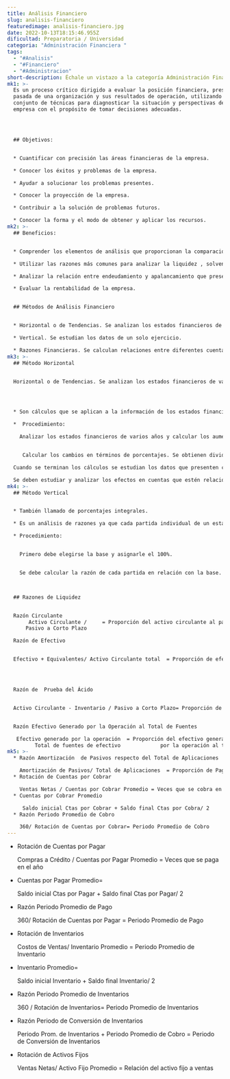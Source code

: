 ```yaml
---
title: Análisis Financiero
slug: analisis-financiero
featuredimage: analisis-financiero.jpg
date: 2022-10-13T18:15:46.955Z
dificultad: Preparatoria / Universidad
categoria: "Administración Financiera "
tags:
  - "#Analisis"
  - "#Financiero"
  - "#Administracion"
short-description: Échale un vistazo a la categoría Administración Financiera
mk1: >-
  Es un proceso crítico dirigido a evaluar la posición financiera, presente y
  pasada de una organización y sus resultados de operación, utilizando un
  conjunto de técnicas para diagnosticar la situación y perspectivas de la
  empresa con el propósito de tomar decisiones adecuadas.




  ## Objetivos:


  * Cuantificar con precisión las áreas financieras de la empresa.

  * Conocer los éxitos y problemas de la empresa.

  * Ayudar a solucionar los problemas presentes.

  * Conocer la proyección de la empresa.

  * Contribuir a la solución de problemas futuros.

  * Conocer la forma y el modo de obtener y aplicar los recursos.
mk2: >-
  ## Beneficios:


  * Comprender los elementos de análisis que proporcionan la comparación de los métodos.

  * Utilizar las razones más comunes para analizar la liquidez , solvencia y otros indicadores.

  * Analizar la relación entre endeudamiento y apalancamiento que presentan los estados financieros.

  * Evaluar la rentabilidad de la empresa.


  ## Métodos de Análisis Financiero


  * Horizontal o de Tendencias. Se analizan los estados financieros de varios años.

  * Vertical. Se estudian los datos de un solo ejercicio.

  * Razones Financieras. Se calculan relaciones entre diferentes cuentas de los estados financieros. Evalúan aspectos de liquidez, actividad , solvencia y rentabilidad.
mk3: >-
  ## Método Horizontal


  Horizontal o de Tendencias. Se analizan los estados financieros de varios años.




  * Son cálculos que se aplican a la información de los estados financieros de varios ejercicios o periodos consecutivos. Este análisis puede usarse para comparar las cifras del año en curso con las del año base.

  *  Procedimiento:

    Analizar los estados financieros de varios años y calcular los aumentos y disminuciones en valores monetarios. Se toman los datos de cada cuenta del estado financiero del último año y se resta el año anterior.


     Calcular los cambios en términos de porcentajes. Se obtienen dividiendo el importe de una partida entre la misma del estado financiero del periodo anterior.

  Cuando se terminan los cálculos se estudian los datos que presenten cambios más importantes o significativos.

  Se deben estudiar y analizar los efectos en cuentas que estén relacionadas, por ejemplo: inventarios y ventas o cuentas por cobrar y ventas.
mk4: >-
  ## Método Vertical


  * También llamado de porcentajes integrales.

  * Es un análisis de razones ya que cada partida individual de un estado financiero aparece expresada como porcentaje del total correspondiente en ese mismo periodo. 

  * Procedimiento:


    Primero debe elegirse la base y asignarle el 100%.


    Se debe calcular la razón de cada partida en relación con la base. Esto se logra dividiendo el importe  de cada partida entre el importe de la partida que se ha elegido como base.



  ## Razones de Liquidez


  Razón Circulante
       Activo Circulante /     = Proporción del activo circulante al pasivo a corto p.
      Pasivo a Corto Plazo

  Razón de Efectivo


  Efectivo + Equivalentes/ Activo Circulante total  = Proporción de efectivo al activo circulante  




  Razón de  Prueba del Ácido


  Activo Circulante - Inventario / Pasivo a Corto Plazo= Proporción de  activos líquidos a pasivo corto plazo 


  Razón Efectivo Generado por la Operación al Total de Fuentes

   Efectivo generado por la operación  = Proporción del efectivo generado
         Total de fuentes de efectivo             por la operación al total de fuentes
mk5: >-
  * Razón Amortización  de Pasivos respecto del Total de Aplicaciones

    Amortización de Pasivos/ Total de Aplicaciones  = Proporción de Pago de Pasivos     
  * Rotación de Cuentas por Cobrar

    Ventas Netas / Cuentas por Cobrar Promedio = Veces que se cobra en el año 
  * Cuentas por Cobrar Promedio

     Saldo inicial Ctas por Cobrar + Saldo final Ctas por Cobra/ 2
  * Razón Periodo Promedio de Cobro

    3﻿60/ Rotación de Cuentas por Cobrar= Periodo Promedio de Cobro
---
```

* Rotación de Cuentas por Pagar

  Compras a Crédito / Cuentas por Pagar Promedio = Veces que se paga en el año 
* Cuentas por Pagar Promedio= 

  Saldo inicial Ctas por Pagar + Saldo final Ctas por Pagar/ 2
* Razón Periodo Promedio de Pago

  3﻿60/ Rotación de Cuentas por Pagar = Periodo Promedio de Pago
* Rotación de Inventarios

  Costos de Ventas/ Inventario Promedio = Periodo Promedio de Inventario 
* Inventario Promedio= 

  Saldo inicial Inventario + Saldo final Inventario/ 2
* Razón Periodo Promedio de Inventarios

  3﻿60 / Rotación de Inventarios= Periodo Promedio de Inventarios
* Razón Periodo de Conversión de Inventarios

  Periodo Prom. de Inventarios + Periodo Promedio de Cobro = Periodo de Conversión de Inventarios
* Rotación de Activos Fijos

  Ventas Netas/ Activo Fijo Promedio = Relación del activo fijo a ventas